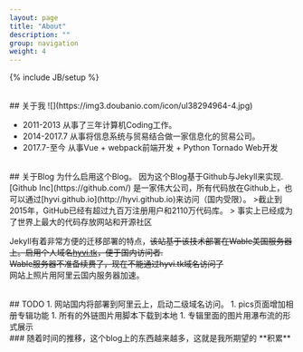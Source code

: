 ```yaml
---
layout: page
title: "About"
description: ""
group: navigation
weight: 4
---
```

{% include JB/setup %}

<br />
## 关于我
![](https://img3.doubanio.com/icon/ul38294964-4.jpg)  

* 2011-2013 从事了三年计算机Coding工作。   
* 2014-2017.7 从事将信息系统与贸易结合做一家信息化的贸易公司。
* 2017.7-至今 从事Vue + webpack前端开发 + Python Tornado Web开发
  
<br />
## 关于Blog
为什么启用这个Blog。  
因为这个Blog基于Github与Jekyll来实现.   
[Github Inc](https://github.com/) 是一家伟大公司，所有代码放在Github上，也可以通过[hyvi.github.io](http://hyvi.github.io)来访问（国内受限）。   
>截止到2015年，GitHub已经有超过九百万注册用户和2110万代码库。  
> 事实上已经成为了世界上最大的代码存放网站和开源社区  

Jekyll有着非常方便的迁移部署的特点，~~该站基于该技术部署在Wable美国服务器上。启用个人域名[hyvi.tk](http://hyvi.tk)，便于国内访问者.~~   
~~Wable服务器不准备续费了，现在不能通过hyvi.tk域名访问了~~   
网站上照片用阿里云国内服务器加速。

<br />
## TODO
1. 网站国内将部署到阿里云上，启动二级域名访问。
1. pics页面增加相册专辑功能
1. 所有的外链图片用脚本下载到本地
1. 专辑里面的图片用瀑布流的形式展示
  
<br />
### 随着时间的推移，这个blog上的东西越来越多，这就是我所期望的 **积累**
  
